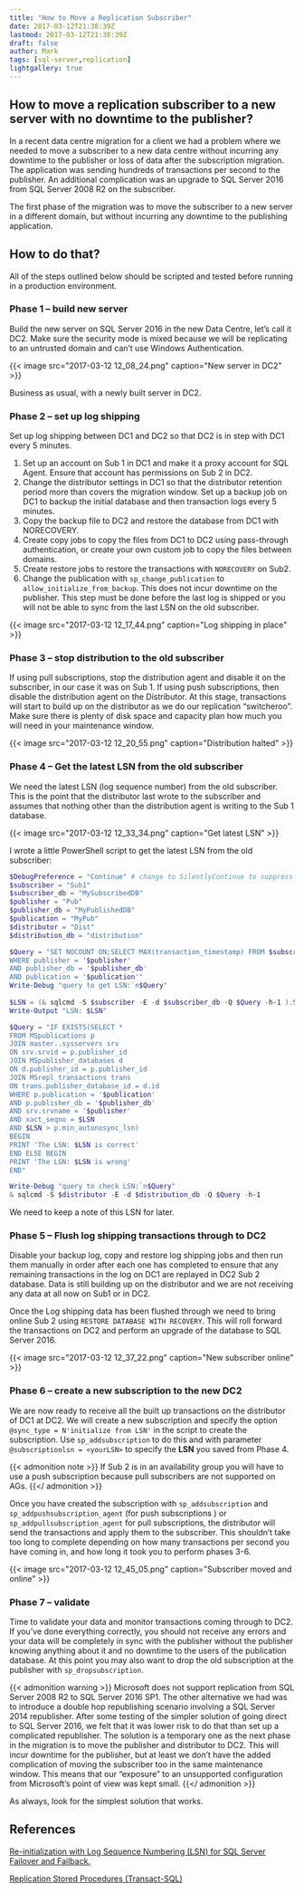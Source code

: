 ```yaml
---
title: "How to Move a Replication Subscriber"
date: 2017-03-12T21:38:39Z
lastmod: 2017-03-12T21:38:39Z
draft: false
author: Mark
tags: [sql-server,replication]
lightgallery: true
---
```

## How to move a replication subscriber to a new server with no downtime to the publisher?

In a recent data centre migration for a client we had a problem where we needed to move a subscriber to a new data centre without incurring any downtime to the publisher or loss of data after the subscription migration. The application was sending hundreds of transactions per second to the publisher. An additional complication was an upgrade to SQL Server 2016 from SQL Server 2008 R2 on the subscriber.

The first phase of the migration was to move the subscriber to a new server in a different domain, but without incurring any downtime to the publishing application.

## How to do that?
All of the steps outlined below should be scripted and tested before running in a production environment.

### Phase 1 – build new server
Build the new server on SQL Server 2016 in the new Data Centre, let’s call it DC2. Make sure the security mode is mixed because we will be replicating to an untrusted domain and can’t use Windows Authentication.

{{< image src="2017-03-12 12_08_24.png" caption="New server in DC2" >}}

Business as usual, with a newly built server in DC2.

### Phase 2 – set up log shipping

Set up log shipping between DC1 and DC2 so that DC2 is in step with DC1 every 5 minutes.

1. Set up an account on Sub 1 in DC1 and make it a proxy account for SQL Agent. Ensure that account has permissions on Sub 2 in DC2.
1. Change the distributor settings in DC1 so that the distributor retention period more than covers the migration window. Set up a backup job on DC1 to backup the initial database and then transaction logs every 5 minutes.
1. Copy the backup file to DC2 and restore the database from DC1 with NORECOVERY.
1. Create copy jobs to copy the files from DC1 to DC2 using pass-through authentication, or create your own custom job to copy the files between domains.
1. Create restore jobs to restore the transactions with `NORECOVERY` on Sub2.
1. Change the publication with `sp_change_publication` to `allow_initialize_from_backup`. This does not incur downtime on the publisher. This step must be done before the last log is shipped or you will not be able to sync from the last LSN on the old subscriber.

{{< image src="2017-03-12 12_17_44.png" caption="Log shipping in place" >}}

### Phase 3 – stop distribution to the old subscriber

If using pull subscriptions, stop the distribution agent and disable it on the subscriber, in our case it was on Sub 1. If using push subscriptions, then disable the distribution agent on the Distributor. At this stage, transactions will start to build up on the distributor as we do our replication “switcheroo”. Make sure there is plenty of disk space and capacity plan how much you will need in your maintenance window.

{{< image src="2017-03-12 12_20_55.png" caption="Distribution halted" >}}

### Phase 4 – Get the latest LSN from the old subscriber

We need the latest LSN (log sequence number) from the old subscriber. This is the point that the distributor last wrote to the subscriber and assumes that nothing other than the distribution agent is writing to the Sub 1 database.

{{< image src="2017-03-12 12_33_34.png" caption="Get latest LSN" >}}

I wrote a little PowerShell script to get the latest LSN from the old subscriber:

```powershell
$DebugPreference = "Continue" # change to SilentlyContinue to suppress
$subscriber = "Sub1"
$subscriber_db = "MySubscribedDB"
$publisher = "Pub"
$publisher_db = "MyPublishedDB"
$publication = "MyPub"
$distributor = "Dist"
$distribution_db = "distribution"

$Query = "SET NOCOUNT ON;SELECT MAX(transaction_timestamp) FROM $subscriber_db.dbo.MSreplication_subscriptions
WHERE publisher = '$publisher'
AND publisher_db = '$publisher_db'
AND publication = '$publication'"
Write-Debug "query to get LSN:`n$Query"
 
$LSN = (& sqlcmd -S $subscriber -E -d $subscriber_db -Q $Query -h-1 ).SubString(0,22)
Write-Output "LSN: $LSN"

$Query = "IF EXISTS(SELECT * 
FROM MSpublications p
JOIN master..sysservers srv 
ON srv.srvid = p.publisher_id
JOIN MSpublisher_databases d
ON d.publisher_id = p.publisher_id
JOIN MSrepl_transactions trans
ON trans.publisher_database_id = d.id
WHERE p.publication = '$publication'
AND p.publisher_db = '$publisher_db'
AND srv.srvname = '$publisher'
AND xact_seqno = $LSN
AND $LSN > p.min_autonosync_lsn)
BEGIN
PRINT 'The LSN: $LSN is correct'
END ELSE BEGIN
PRINT 'The LSN: $LSN is wrong'
END"

Write-Debug "query to check LSN:`n$Query"
& sqlcmd -S $distributor -E -d $distribution_db -Q $Query -h-1 
```

We need to keep a note of this LSN for later.

### Phase 5 – Flush log shipping transactions through to DC2

Disable your backup log, copy and restore log shipping jobs and then run them manually in order after each one has completed to ensure that any remaining transactions in the log on DC1 are replayed in DC2 Sub 2 database. Data is still building up on the distributor and we are not receiving any data at all now on Sub1 or in DC2.

Once the Log shipping data has been flushed through we need to bring online Sub 2 using `RESTORE DATABASE WITH RECOVERY`. This will roll forward the transactions on DC2 and perform an upgrade of the database to SQL Server 2016.

{{< image src="2017-03-12 12_37_22.png" caption="New subscriber online" >}}

### Phase 6 – create a new subscription to the new DC2

We are now ready to receive all the built up transactions on the distributor of DC1 at DC2. We will create a new subscription and specify the option `@sync_type = N'initialize from LSN'` in the script to create the subscription. Use `sp_addsubscription` to do this and with parameter `@subscriptionlsn = <yourLSN>` to specify the **LSN** you saved from Phase 4.

{{< admonition note >}}
If Sub 2 is in an availability group you will have to use a push subscription because pull subscribers are not supported on AGs.
{{</ admonition >}}

Once you have created the subscription with `sp_addsubscription` and `sp_addpushsubscription_agent` (for push subscriptions ) or `sp_addpullsubscription_agent` for pull subscriptions, the distributor will send the transactions and apply them to the subscriber. This shouldn’t take too long to complete depending on how many transactions per second you have coming in, and how long it took you to perform phases 3-6.

{{< image src="2017-03-12 12_45_05.png" caption="Subscriber moved and online" >}}

### Phase 7 – validate

Time to validate your data and monitor transactions coming through to DC2. If you’ve done everything correctly, you should not receive any errors and your data will be completely in sync with the publisher without the publisher knowing anything about it and no downtime to the users of the publication database. At this point you may also want to drop the old subscription at the publisher with `sp_dropsubscription`.

{{< admonition warning >}}
Microsoft does not support replication from SQL Server 2008 R2 to SQL Server 2016 SP1. The other alternative we had was to introduce a double hop republishing scenario involving a SQL Server 2014 republisher. After some testing of the simpler solution of going direct to SQL Server 2016, we felt that it was lower risk to do that than set up a complicated republisher. The solution is a temporary one as the next phase in the migration is to move the publisher and distributor to DC2. This will incur downtime for the publisher, but at least we don’t have the added complication of moving the subscriber too in the same maintenance window. This means that our “exposure” to an unsupported configuration from Microsoft’s point of view was kept small.
{{</ admonition >}}

As always, look for the simplest solution that works.

## References

[Re-initialization with Log Sequence Numbering (LSN) for SQL Server Failover and Failback.](https://blogs.msdn.microsoft.com/srinivas-v-v/2013/06/24/re-initialization-with-log-sequence-numbering-lsn-for-sql-server-failover-and-failback/)

[Replication Stored Procedures (Transact-SQL)](https://msdn.microsoft.com/en-us/library/ms174364.aspx)